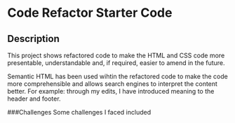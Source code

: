 # Code Refactor Starter Code
## Description
This project shows refactored code to make the HTML and CSS code more presentable, understandable and, if required, easier to amend in the future.

Semantic HTML has been used wihtin the refactored code to make the code more comprehensible and allows search engines to interpret the content better.
For example: through my edits, I have introduced meaning to the header and footer.

###Challenges
Some challenges I faced included
